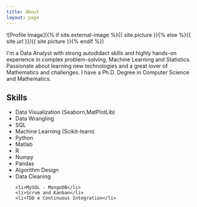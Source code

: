 ```yaml
---
title: About
layout: page
---
```

![Profile Image]({% if site.external-image %}{{ site.picture }}{% else %}{{ site.url }}/{{ site.picture }}{% endif %})

<p>I'm a Data Analyst  with strong autodidact skills and highly hands-on experience in complex problem-solving, Machine Learning and Statistics. Passionate about learning new technologies and a great lover of Mathematics and challenges. I have a Ph.D. Degree in Computer Science and Mathematics.</p>

<h2>Skills</h2>

<ul class="skill-list">
	<li>Data Visualization (Seaborn,MatPlotLib)</li>
	<li>Data Wrangling</li>
	<li>SQL</li>
	<li>Machine Learning (Scikit-learn)</li>
	<li>Python</li>
	<li>Matlab</li>
	<li>R</li>
	<li>Numpy</li>
	<li>Pandas</li>
	<li>Algorithm Design</li>
	<li>Data Cleaning</li>
	
	<li>MySQL - MongoDB</li>
	<li>Scrum and Kanban</li>
	<li>TDD e Continuous Integration</li>
</ul>
